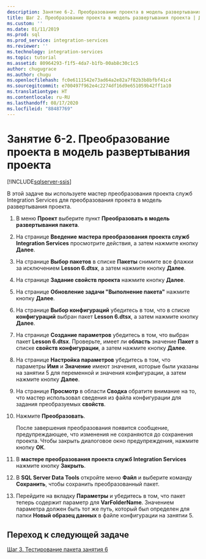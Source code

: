 ```yaml
---
description: Занятие 6-2. Преобразование проекта в модель развертывания проекта
title: Шаг 2. Преобразование проекта в модель развертывания проекта | Документация Майкрософт
ms.custom: ''
ms.date: 01/11/2019
ms.prod: sql
ms.prod_service: integration-services
ms.reviewer: ''
ms.technology: integration-services
ms.topic: tutorial
ms.assetid: 80964293-f1f5-4da7-b1fb-00ab8c30c1c5
author: chugugrace
ms.author: chugu
ms.openlocfilehash: fc0e6111542e73ad64a2e82a7f82b3b8bfbf41c4
ms.sourcegitcommit: e700497f962e4c2274df16d9e651059b42ff1a10
ms.translationtype: HT
ms.contentlocale: ru-RU
ms.lasthandoff: 08/17/2020
ms.locfileid: "88487769"
---
```

# <a name="lesson-6-2-convert-the-project-to-the-project-deployment-model"></a>Занятие 6-2. Преобразование проекта в модель развертывания проекта

[!INCLUDE[sqlserver-ssis](../includes/applies-to-version/sqlserver-ssis.md)]



В этой задаче вы используете мастер преобразования проекта служб Integration Services для преобразования проекта в модель развертывания проекта.  
  
1.  В меню **Проект** выберите пункт **Преобразовать в модель развертывания пакета**.  
  
2.  На странице **Введение** **мастера преобразования проекта служб Integration Services** просмотрите действия, а затем нажмите кнопку **Далее**.  
  
3.  На странице **Выбор пакетов** в списке **Пакеты** снимите все флажки за исключением **Lesson 6.dtsx**, а затем нажмите кнопку **Далее**.  
  
4.  На странице **Задание свойств проекта** нажмите кнопку **Далее**.  
  
5.  На странице **Обновление задачи "Выполнение пакета"** нажмите кнопку **Далее**.  
  
6.  На странице **Выбор конфигураций** убедитесь в том, что в списке **конфигураций** выбран пакет **Lesson 6.dtsx**, а затем нажмите кнопку **Далее**.  
  
7.  На странице **Создание параметров** убедитесь в том, что выбран пакет **Lesson 6.dtsx**.  Проверьте, имеет ли **область** значение **Пакет** в списке **свойств конфигурации**, а затем нажмите кнопку **Далее**.  
  
8.  На странице **Настройка параметров** убедитесь в том, что параметры **Имя** и **Значение** имеют значения, которые были указаны на занятии 5 для переменной и значения конфигурации, а затем нажмите кнопку **Далее**.  
  
9. На странице **Просмотр** в области **Сводка** обратите внимание на то, что мастер использовал сведения из файла конфигурации для задания преобразуемых **свойств**.  
  
10. Нажмите **Преобразовать**.  
  
    После завершения преобразования появится сообщение, предупреждающее, что изменения не сохраняются до сохранения проекта. Чтобы закрыть диалоговое окно предупреждения, нажмите кнопку **ОК**.  
  
11. В **мастере преобразования проекта служб Integration Services** нажмите кнопку **Закрыть**.  
  
12. В **SQL Server Data Tools** откройте меню **Файл** и выберите команду **Сохранить**, чтобы сохранить преобразованный пакет.  
  
13. Перейдите на вкладку **Параметры** и убедитесь в том, что пакет теперь содержит параметр для **VarFolderName**. Значением параметра должен быть тот же путь, который был определен для папки **Новый образец данных** в файле конфигурации на занятии 5.  
  
## <a name="go-to-next-task"></a>Переход к следующей задаче
[Шаг 3. Тестирование пакета занятия 6](../integration-services/lesson-6-3-testing-the-lesson-6-package.md)  
  
  
  
